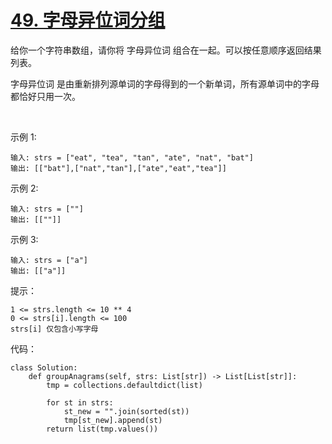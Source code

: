 # [49. 字母异位词分组](https://leetcode-cn.com/problems/group-anagrams/)

给你一个字符串数组，请你将 字母异位词 组合在一起。可以按任意顺序返回结果列表。

字母异位词 是由重新排列源单词的字母得到的一个新单词，所有源单词中的字母都恰好只用一次。

 

示例 1:
```
输入: strs = ["eat", "tea", "tan", "ate", "nat", "bat"]
输出: [["bat"],["nat","tan"],["ate","eat","tea"]]
```
示例 2:
```
输入: strs = [""]
输出: [[""]]
```
示例 3:
```
输入: strs = ["a"]
输出: [["a"]]
```

提示：
```
1 <= strs.length <= 10 ** 4
0 <= strs[i].length <= 100
strs[i] 仅包含小写字母
```
代码：
```python3
class Solution:
    def groupAnagrams(self, strs: List[str]) -> List[List[str]]:
        tmp = collections.defaultdict(list)

        for st in strs:
            st_new = "".join(sorted(st))
            tmp[st_new].append(st)
        return list(tmp.values())
```